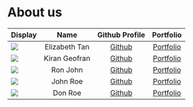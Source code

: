 # About us

Display |     Name      |              Github Profile               | Portfolio 
--------|:-------------:|:-----------------------------------------:|:---------:
![](https://via.placeholder.com/100.png?text=Photo) | Elizabeth Tan |   [Github](https://github.com/eliztan)    | [Portfolio](docs/team/johndoe.md)
![](https://via.placeholder.com/100.png?text=Photo) | Kiran Geofran | [Github](https://github.com/kirangeofran) | [Portfolio](docs/team/johndoe.md)
![](https://via.placeholder.com/100.png?text=Photo) |   Ron John    |       [Github](https://github.com/)       | [Portfolio](docs/team/johndoe.md)
![](https://via.placeholder.com/100.png?text=Photo) |   John Roe    |       [Github](https://github.com/)       | [Portfolio](docs/team/johndoe.md)
![](https://via.placeholder.com/100.png?text=Photo) |    Don Roe    |       [Github](https://github.com/)       | [Portfolio](docs/team/johndoe.md)
